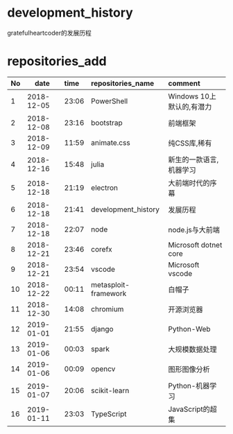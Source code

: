 # development_history
gratefulheartcoder的发展历程

# repositories_add
|No|date|time|repositories_name|comment|
|:--|--|:--|:--|:--|
|1|2018-12-05|23:06|PowerShell|Windows 10上默认的,有潜力|
|2|2018-12-08|23:16|bootstrap|前端框架|
|3|2018-12-09|11:59|animate.css|纯CSS库,稀有|
|4|2018-12-16|15:48|julia|新生的一款语言,机器学习|
|5|2018-12-18|21:19|electron|大前端时代的序幕|
|6|2018-12-18|21:41|development_history|发展历程|
|7|2018-12-18|22:07|node|node.js与大前端|
|8|2018-12-21|23:46|corefx|Microsoft dotnet core|
|9|2018-12-21|23:54|vscode|Microsoft vscode|
|10|2018-12-22|00:11|metasploit-framework|白帽子|
|11|2018-12-30|14:08|chromium|开源浏览器|
|12|2019-01-01|21:55|django|Python-Web|
|13|2019-01-06|00:03|spark|大规模数据处理|
|14|2019-01-06|00:09|opencv|图形图像分析|
|15|2019-01-07|20:06|scikit-learn|Python-机器学习|
|16|2019-01-11|23:03|TypeScript|JavaScript的超集|
